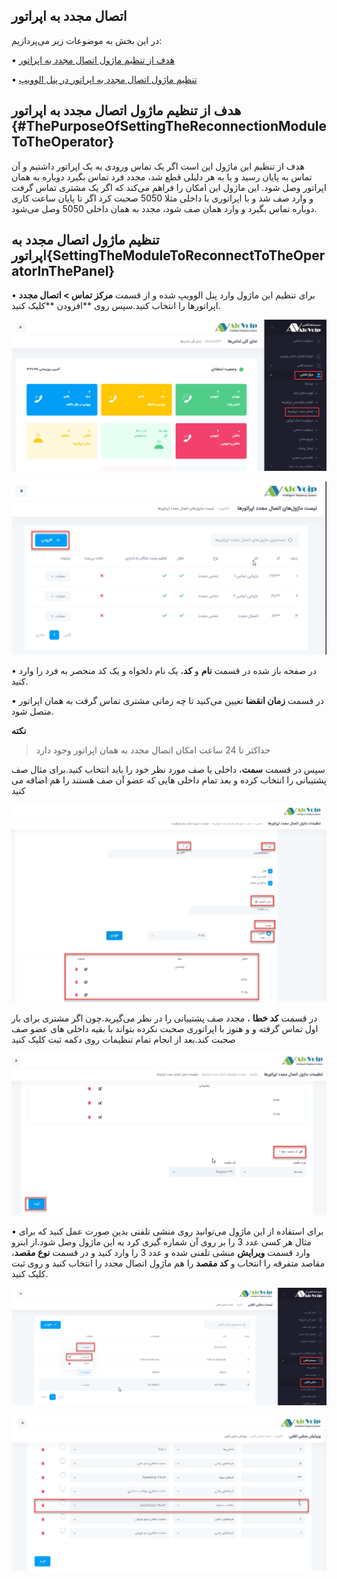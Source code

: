 ## اتصال مجدد به اپراتور

در این بخش به موضوعات زیر می‌پردازیم:

•	[هدف از تنظیم ماژول اتصال مجدد به اپراتور ](#ThePurposeOfSettingTheReconnectionModuleToTheOperator)

•	[تنظیم ماژول اتصال مجدد به اپراتور در پنل الوویپ ](#SettingTheModuleToReconnectToTheOperatorInThePanel)

## هدف از تنظیم ماژول اتصال مجدد به اپراتور {#ThePurposeOfSettingTheReconnectionModuleToTheOperator}

هدف از تنظیم این ماژول این است اگر یک تماس ورودی به یک اپراتور داشتیم و آن تماس به پایان رسید و یا به هر دلیلی قطع شد، مجدد فرد تماس بگیرد دوباره به همان اپراتور وصل شود. این  ماژول این امکان را فراهم می‌کند که اگر یک مشتری تماس گرفت و وارد صف شد و با اپراتوری با داخلی مثلا 5050 صحبت کرد اگر تا پایان ساعت کاری دوباره تماس بگیرد و وارد همان صف شود، مجدد به همان داخلی 5050 وصل می‌شود.

## تنظیم ماژول اتصال مجدد به اپراتور{SettingTheModuleToReconnectToTheOperatorInThePanel}

•	برای تنظیم این ماژول وارد پنل الوویپ شده و از قسمت **مرکز تماس > اتصال مجدد** اپراتورها را انتخاب کنید.سپس روی **افزودن **کلیک کنید.

![مسیر ماژول اتصال مجدد](./Images/operator-reconnect01.png)

![مسیر ماژول اتصال مجدد](./Images/operator-reconnect02.png)

•	در صفحه باز شده در قسمت **نام** و **کد**، یک نام دلخواه و یک کد منحصر به فرد  را وارد کنید.

•	در قسمت **زمان انقضا** تعیین می‌کنید تا چه 
زمانی مشتری تماس گرفت به همان اپراتور متصل شود.

**نکته**
>حداکثر تا 24 ساعت امکان اتصال مجدد به همان اپراتور وجود دارد

سپس  در قسمت **سمت**، داخلی یا صف مورد نظر خود را باید انتخاب کنید.برای مثال صف پشتیبانی را انتخاب کرده و بعد تمام داخلی هایی که عضو آن صف هستند را هم اضافه می کنید

![مسیر ماژول اتصال مجدد](./Images/operator-reconnect03.png)

در قسمت **کد خطا** ، مجدد صف پشتیبانی را در نظر می‌گیرید.چون اگر  مشتری برای بار اول تماس گرفته و و هنوز با اپراتوری صحبت نکرده بتواند با بقیه داخلی های عضو صف صحبت کند.بعد از انجام تمام تنظیمات روی دکمه ثبت کلیک کنید

![مسیر ماژول اتصال مجدد](./Images/operator-reconnect04.png)

•	برای استفاده از این ماژول می‌توانید روی منشی تلفنی   بدین صورت عمل ‌کنید که برای مثال هر کسی عدد 3 را بر روی آن شماره گیری کرد به این ماژول وصل شود.از اینرو وارد قسمت **ویرایش** منشی تلفنی شده و عدد 3 را وارد کنید و در قسمت  **نوع مقصد**، مقاصد متفرقه را انتخاب  و **کد مقصد** را هم ماژول اتصال مجدد را انتخاب کنید و روی ثبت کلیک کنید.

![مسیر ماژول اتصال مجدد](./Images/operator-reconnect05.png)

![مسیر ماژول اتصال مجدد](./Images/operator-reconnect06.png)

